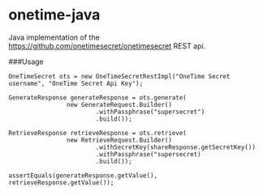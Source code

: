 onetime-java
============

Java implementation of the https://github.com/onetimesecret/onetimesecret REST api.

###Usage

    OneTimeSecret ots = new OneTimeSecretRestImpl("OneTime Secret username", "OneTime Secret Api Key");
    
    GenerateResponse generateResponse = ots.generate(
                    new GenerateRequest.Builder()
                            .withPassphrase("supersecret")
                            .build());
                    
    RetrieveResponse retrieveResponse = ots.retrieve(
                    new RetrieveRequest.Builder()
                            .withSecretKey(shareResponse.getSecretKey())
                            .withPassphrase("supersecret)
                            .build());
                            
    assertEquals(generateResponse.getValue(), retrieveResponse.getValue());
